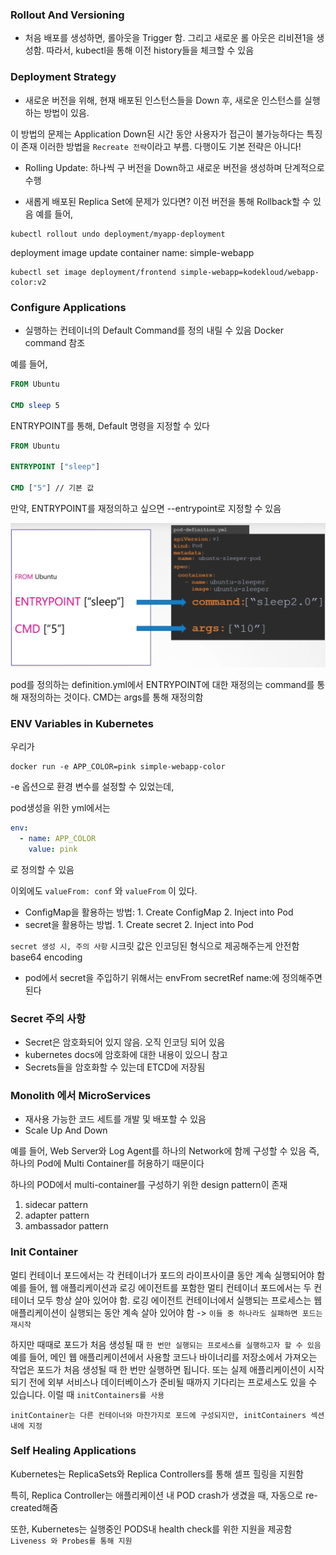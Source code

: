### Rollout And Versioning

- 처음 배포를 생성하면, 롤아웃을 Trigger 함. 그리고 새로운 롤 아웃은 리비젼1을 생성함. 따라서, kubectl을 통해 이전 history들을 체크할 수 있음

### Deployment Strategy

- 새로운 버전을 위해, 현재 배포된 인스턴스들을 Down 후, 새로운 인스턴스를 실행하는 방법이 있음.

이 방법의 문제는 Application Down된 시간 동안 사용자가 접근이 불가능하다는 특징이 존재
이러한 방법을 `Recreate 전략`이라고 부름. 다행이도 기본 전략은 아니다!

- Rolling Update: 하나씩 구 버전을 Down하고 새로운 버전을 생성하며 단계적으로 수행

* 새롭게 배포된 Replica Set에 문제가 있다면? 이전 버전을 통해 Rollback할 수 있음 예를 들어,

```shell
kubectl rollout undo deployment/myapp-deployment
```

deployment image update
container name: simple-webapp

```shell
kubectl set image deployment/frontend simple-webapp=kodekloud/webapp-color:v2
```

### Configure Applications

- 실행하는 컨테이너의 Default Command를 정의 내릴 수 있음 Docker command 참조

예를 들어,

```Dockerfile
FROM Ubuntu

CMD sleep 5
```

ENTRYPOINT를 통해, Default 명령을 지정할 수 있다

```Dockerfile
FROM Ubuntu

ENTRYPOINT ["sleep"]

CMD ["5"] // 기본 값
```

만약, ENTRYPOINT를 재정의하고 싶으면 --entrypoint로 지정할 수 있음

![cmd](./picture/docker&kubernetes%20cmdAndArgs.png)

pod를 정의하는 definition.yml에서 ENTRYPOINT에 대한 재정의는 command를 통해 재정의하는 것이다.
CMD는 args를 통해 재정의함

### ENV Variables in Kubernetes

우리가

```shell
docker run -e APP_COLOR=pink simple-webapp-color
```

-e 옵션으로 환경 변수를 설정할 수 있었는데,

pod생성을 위한 yml에서는

```yml
env:
  - name: APP_COLOR
    value: pink
```

로 정의할 수 있음

이외에도 `valueFrom: conf` 와 `valueFrom` 이 있다.

- ConfigMap을 활용하는 방법: 1. Create ConfigMap 2. Inject into Pod
- secret을 활용하는 방법. 1. Create secret 2. Inject into Pod

`secret 생성 시, 주의 사항`
시크릿 값은 인코딩된 형식으로 제공해주는게 안전함
base64 encoding

- pod에서 secret을 주입하기 위해서는 envFrom secretRef name:에 정의해주면 된다

### Secret 주의 사항

- Secret은 암호화되어 있지 않음. 오직 인코딩 되어 있음
- kubernetes docs에 암호화에 대한 내용이 있으니 참고
- Secrets들을 암호화할 수 있는데 ETCD에 저장됨

### Monolith 에서 MicroServices

- 재사용 가능한 코드 세트를 개발 및 배포할 수 있음
- Scale Up And Down

예를 들어, Web Server와 Log Agent를 하나의 Network에 함께 구성할 수 있음
즉, 하나의 Pod에 Multi Container를 허용하기 때문이다

하나의 POD에서 multi-container를 구성하기 위한 design pattern이 존재

1. sidecar pattern
2. adapter pattern
3. ambassador pattern

### Init Container

멀티 컨테이너 포드에서는 각 컨테이너가 포드의 라이프사이클 동안 계속 실행되어야 함 예를 들어, 웹 애플리케이션과 로깅 에이전트를 포함한 멀티 컨테이너 포드에서는 두 컨테이너 모두 항상 살아 있어야 함. 로깅 에이전트 컨테이너에서 실행되는 프로세스는 웹 애플리케이션이 실행되는 동안 계속 살아 있어야 함 -> `이들 중 하나라도 실패하면 포드는 재시작`

하지만 때때로 포드가 처음 생성될 때 `한 번만 실행되는 프로세스를 실행하고자 할 수 있음` 예를 들어, 메인 웹 애플리케이션에서 사용할 코드나 바이너리를 저장소에서 가져오는 작업은 포드가 처음 생성될 때 한 번만 실행하면 됩니다. 또는 실제 애플리케이션이 시작되기 전에 외부 서비스나 데이터베이스가 준비될 때까지 기다리는 프로세스도 있을 수 있습니다. 이럴 때 `initContainers를 사용`

`initContainer는 다른 컨테이너와 마찬가지로 포드에 구성되지만, initContainers 섹션 내에 지정`

### Self Healing Applications

Kubernetes는 ReplicaSets와 Replica Controllers를 통해 셀프 힐링을 지원함

특히, Replica Controller는 애플리케이션 내 POD crash가 생겼을 때, 자동으로 re-created해줌

또한, Kubernetes는 실행중인 PODS내 health check를 위한 지원을 제공함
`Liveness 와 Probes를 통해 지원`
